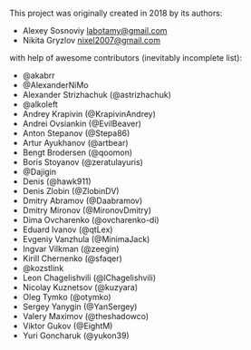 This project was originally created in 2018 by its authors:

* Alexey Sosnoviy <labotamy@gmail.com>
* Nikita Gryzlov <nixel2007@gmail.com>

with help of awesome contributors (inevitably incomplete list):

* @akabrr
* @AlexanderNiMo
* Alexander Strizhachuk (@astrizhachuk)
* @alkoleft
* Andrey Krapivin (@KrapivinAndrey)
* Andrei Ovsiankin (@EvilBeaver)
* Anton Stepanov (@Stepa86)
* Artur Ayukhanov (@artbear)
* Bengt Brodersen (@qoomon)
* Boris Stoyanov (@zeratulayuris)
* @Dajigin
* Denis (@hawk911)
* Denis Zlobin (@ZlobinDV)
* Dmitry Abramov (@Daabramov)
* Dmitry Mironov (@MironovDmitry)
* Dima Ovcharenko (@ovcharenko-di)
* Eduard Ivanov (@qtLex)
* Evgeniy Vanzhula (@MinimaJack)
* Ingvar Vilkman (@zeegin)
* Kirill Chernenko (@sfaqer)
* @kozstlink
* Leon Chagelishvili (@lChagelishvili)
* Nicolay Kuznetsov (@kuzyara)
* Oleg Tymko (@otymko)
* Sergey Yanygin (@YanSergey)
* Valery Maximov (@theshadowco)
* Viktor Gukov (@EightM)
* Yuri Goncharuk (@yukon39)
